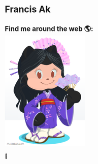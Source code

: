 # Francis Ak




## Find me around the web 🌎: <a href="https://github.com/Francis-Akemi"><img style="width:50%" src="https://github.com/Francis-Akemi/Francis-Akemi/blob/master/octafran.png"></a>

<!-- - Sharing updates on <a href="https://www.linkedin.com/in/luizefsimoes2020/">LinkedIn</a>--> 💼
